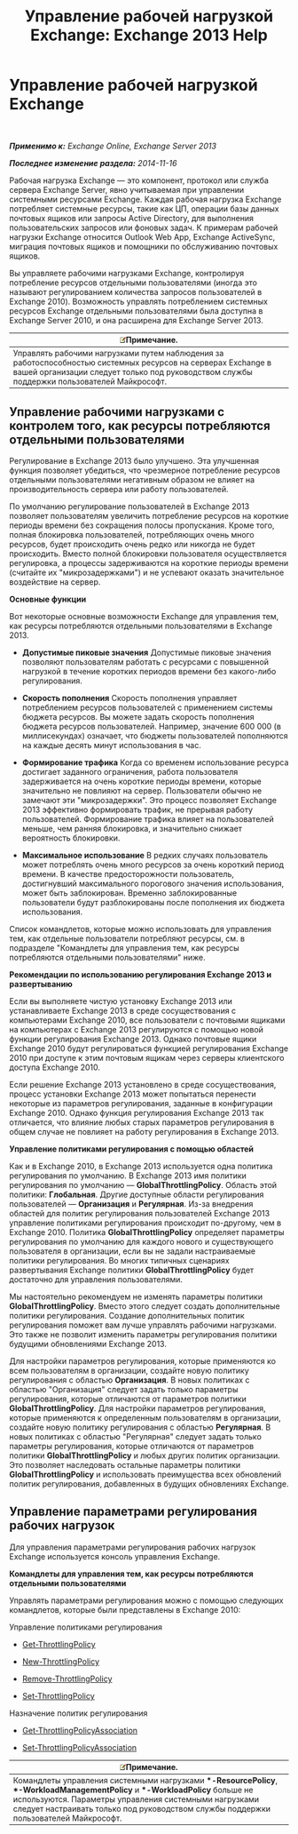 ﻿---
title: 'Управление рабочей нагрузкой Exchange: Exchange 2013 Help'
TOCTitle: Управление рабочей нагрузкой Exchange
ms:assetid: 276740c4-bdb7-49f1-9470-ae6f2bfd65aa
ms:mtpsurl: https://technet.microsoft.com/ru-ru/library/JJ150503(v=EXCHG.150)
ms:contentKeyID: 50487659
ms.date: 04/30/2018
mtps_version: v=EXCHG.150
ms.translationtype: HT
---

# Управление рабочей нагрузкой Exchange

 

_**Применимо к:** Exchange Online, Exchange Server 2013_

_**Последнее изменение раздела:** 2014-11-16_

Рабочая нагрузка Exchange — это компонент, протокол или служба сервера Exchange Server, явно учитываемая при управлении системными ресурсами Exchange. Каждая рабочая нагрузка Exchange потребляет системные ресурсы, такие как ЦП, операции базы данных почтовых ящиков или запросы Active Directory, для выполнения пользовательских запросов или фоновых задач. К примерам рабочей нагрузки Exchange относится Outlook Web App, Exchange ActiveSync, миграция почтовых ящиков и помощники по обслуживанию почтовых ящиков.

Вы управляете рабочими нагрузками Exchange, контролируя потребление ресурсов отдельными пользователями (иногда это называют регулированием количества запросов пользователей в Exchange 2010). Возможность управлять потреблением системных ресурсов Exchange отдельными пользователями была доступна в Exchange Server 2010, и она расширена для Exchange Server 2013.

<table>
<thead>
<tr class="header">
<th><img src="images/JJ126620.note(EXCHG.150).gif" title="Примечание" alt="Примечание" />Примечание.</th>
</tr>
</thead>
<tbody>
<tr class="odd">
<td>Управлять рабочими нагрузками путем наблюдения за работоспособностью системных ресурсов на серверах Exchange в вашей организации следует только под руководством службы поддержки пользователей Майкрософт.</td>
</tr>
</tbody>
</table>


## Управление рабочими нагрузками с контролем того, как ресурсы потребляются отдельными пользователями

Регулирование в Exchange 2013 было улучшено. Эта улучшенная функция позволяет убедиться, что чрезмерное потребление ресурсов отдельными пользователями негативным образом не влияет на производительность сервера или работу пользователей.

По умолчанию регулирование пользователей в Exchange 2013 позволяет пользователям увеличить потребление ресурсов на короткие периоды времени без сокращения полосы пропускания. Кроме того, полная блокировка пользователей, потребляющих очень много ресурсов, будет происходить очень редко или никогда не будет происходить. Вместо полной блокировки пользователя осуществляется регулировка, а процессы задерживаются на короткие периоды времени (считайте их "микрозадержками") и не успевают оказать значительное воздействие на сервер.

**Основные функции**

Вот некоторые основные возможности Exchange для управления тем, как ресурсы потребляются отдельными пользователями в Exchange 2013.

  - **Допустимые пиковые значения** Допустимые пиковые значения позволяют пользователям работать с ресурсами с повышенной нагрузкой в течение коротких периодов времени без какого-либо регулирования.

  - **Скорость пополнения** Скорость пополнения управляет потреблением ресурсов пользователей с применением системы бюджета ресурсов. Вы можете задать скорость пополнения бюджета ресурсов пользователей. Например, значение 600 000 (в миллисекундах) означает, что бюджеты пользователей пополняются на каждые десять минут использования в час.

  - **Формирование трафика** Когда со временем использование ресурса достигает заданного ограничения, работа пользователя задерживается на очень короткие периоды времени, которые значительно не повлияют на сервер. Пользователи обычно не замечают эти "микрозадержки". Это процесс позволяет Exchange 2013 эффективно формировать трафик, не прерывая работу пользователей. Формирование трафика влияет на пользователей меньше, чем ранняя блокировка, и значительно снижает вероятность блокировки.

  - **Максимальное использование** В редких случаях пользователь может потреблять очень много ресурсов за очень короткий период времени. В качестве предосторожности пользователь, достигнувший максимального порогового значения использования, может быть заблокирован. Временно заблокированные пользователи будут разблокированы после пополнения их бюджета использования.

Список командлетов, которые можно использовать для управления тем, как отдельные пользователи потребляют ресурсы, см. в подразделе "Командлеты для управления тем, как ресурсы потребляются отдельными пользователями" ниже.

**Рекомендации по использованию регулирования Exchange 2013 и развертыванию**

Если вы выполняете чистую установку Exchange 2013 или устанавливаете Exchange 2013 в среде сосуществования с компьютерами Exchange 2010, все пользователи с почтовыми ящиками на компьютерах с Exchange 2013 регулируются с помощью новой функции регулирования Exchange 2013. Однако почтовые ящики Exchange 2010 будут регулироваться функцией регулирования Exchange 2010 при доступе к этим почтовым ящикам через серверы клиентского доступа Exchange 2010.

Если решение Exchange 2013 установлено в среде сосуществования, процесс установки Exchange 2013 может попытаться перенести некоторые из параметров регулирования, заданные в конфигурации Exchange 2010. Однако функция регулирования Exchange 2013 так отличается, что влияние любых старых параметров регулирования в общем случае не повлияет на работу регулирования в Exchange 2013.

**Управление политиками регулирования с помощью областей**

Как и в Exchange 2010, в Exchange 2013 используется одна политика регулирования по умолчанию. В Exchange 2013 имя политики регулирования по умолчанию — **GlobalThrottlingPolicy**. Область этой политики: **Глобальная**. Другие доступные области регулирования пользователей — **Организация** и **Регулярная**. Из-за внедрения областей для политик регулирования пользователей Exchange 2013 управление политиками регулирования происходит по-другому, чем в Exchange 2010. Политика **GlobalThrottlingPolicy** определяет параметры регулирования по умолчанию для каждого нового и существующего пользователя в организации, если вы не задали настраиваемые политики регулирования. Во многих типичных сценариях развертывания Exchange политики **GlobalThrottlingPolicy** будет достаточно для управления пользователями.

Мы настоятельно рекомендуем не изменять параметры политики **GlobalThrottlingPolicy**. Вместо этого следует создать дополнительные политики регулирования. Создание дополнительных политик регулирования поможет вам лучше управлять рабочими нагрузками. Это также не позволит изменить параметры регулирования политики будущими обновлениями Exchange 2013.

Для настройки параметров регулирования, которые применяются ко всем пользователям в организации, создайте новую политику регулирования с областью **Организация**. В новых политиках с областью "Организация" следует задать только параметры регулирования, которые отличаются от параметров политики **GlobalThrottlingPolicy**. Для настройки параметров регулирования, которые применяются к определенным пользователям в организации, создайте новую политику регулирования с областью **Регулярная**. В новых политиках с областью "Регулярная" следует задать только параметры регулирования, которые отличаются от параметров политики **GlobalThrottlingPolicy** и любых других политик организации. Это позволяет наследовать остальные параметры политики **GlobalThrottlingPolicy** и использовать преимущества всех обновлений политик регулирования, добавленных в будущих обновлениях Exchange.

## Управление параметрами регулирования рабочих нагрузок

Для управления параметрами регулирования рабочих нагрузок Exchange используется консоль управления Exchange.

**Командлеты для управления тем, как ресурсы потребляются отдельными пользователями**

Управлять параметрами регулирования можно с помощью следующих командлетов, которые были представлены в Exchange 2010:

Управление политиками регулирования

  - [Get-ThrottlingPolicy](https://technet.microsoft.com/ru-ru/library/dd351264\(v=exchg.150\))

  - [New-ThrottlingPolicy](https://technet.microsoft.com/ru-ru/library/dd351045\(v=exchg.150\))

  - [Remove-ThrottlingPolicy](https://technet.microsoft.com/ru-ru/library/dd351178\(v=exchg.150\))

  - [Set-ThrottlingPolicy](https://technet.microsoft.com/ru-ru/library/dd298094\(v=exchg.150\))

Назначение политик регулирования

  - [Get-ThrottlingPolicyAssociation](https://technet.microsoft.com/ru-ru/library/ff459241\(v=exchg.150\))

  - [Set-ThrottlingPolicyAssociation](https://technet.microsoft.com/ru-ru/library/ff459231\(v=exchg.150\))

<table>
<thead>
<tr class="header">
<th><img src="images/JJ126620.note(EXCHG.150).gif" title="Примечание" alt="Примечание" />Примечание.</th>
</tr>
</thead>
<tbody>
<tr class="odd">
<td>Командлеты управления системными нагрузками <strong>*-ResourcePolicy</strong>, <strong>*-WorkloadManagementPolicy</strong> и <strong>*-WorkloadPolicy</strong> больше не используются. Параметры управления системными нагрузками следует настраивать только под руководством службы поддержки пользователей Майкрософт.</td>
</tr>
</tbody>
</table>

